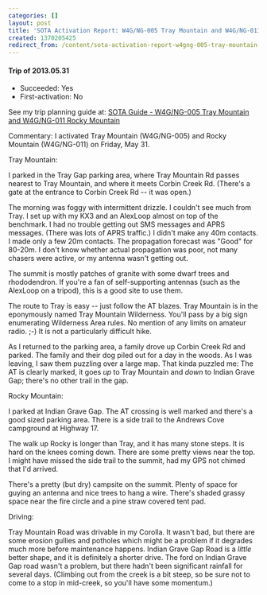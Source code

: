 ```yaml
---
categories: []
layout: post
title: 'SOTA Activation Report: W4G/NG-005 Tray Mountain and W4G/NG-011 Rocky Mountain'
created: 1370205425
redirect_from: /content/sota-activation-report-w4gng-005-tray-mountain-and-w4gng-011-rocky-mountain
---
```

#### Trip of 2013.05.31
* Succeeded: Yes
* First-activation: No

See my trip planning guide at: [SOTA Guide - W4G/NG-005 Tray Mountain and W4G/NG-011 Rocky Mountain](/content/sota-guide-w4gng-005-tray-mountain-and-w4gng-011-rocky-mountain)


Commentary:
I activated Tray Mountain (W4G/NG-005) and Rocky Mountain (W4G/NG-011) on Friday, May 31.

Tray Mountain:

I parked in the Tray Gap parking area, where Tray Mountain Rd passes nearest to Tray Mountain, and where it meets Corbin Creek Rd.  (There's a gate at the entrance to Corbin Creek Rd -- it was open.)

The morning was foggy with intermittent drizzle.  I couldn't see much from Tray.  I set up with my KX3 and an AlexLoop almost on top of the benchmark.  I had no trouble getting out SMS messages and APRS messages.  (There was lots of APRS traffic.)  I didn't make any 40m contacts.  I made only a few 20m contacts.  The propagation forecast was "Good" for 80-20m.  I don't know whether actual propagation was poor, not many chasers were active, or my antenna wasn't getting out.

The summit is mostly patches of granite with some dwarf trees and rhododendron.  If you're a fan of self-supporting antennas (such as the AlexLoop on a tripod), this is a good site to use them.

The route to Tray is easy -- just follow the AT blazes.  Tray Mountain is in the eponymously named Tray Mountain Wilderness.  You'll pass by a big sign enumerating Wilderness Area rules.  No mention of any limits on amateur radio. ;-)  It is not a particularly difficult hike.

As I returned to the parking area, a family drove up Corbin Creek Rd and parked.  The family and their dog piled out for a day in the woods.  As I was leaving, I saw them puzzling over a large map.  That kinda puzzled me:  The AT is clearly marked, it goes *up* to Tray Mountain and *down* to Indian Grave Gap; there's no other trail in the gap.

Rocky Mountain:

I parked at Indian Grave Gap.  The AT crossing is well marked and there's a good sized parking area.  There is a side trail to the Andrews Cove campground at Highway 17.

The walk up Rocky is longer than Tray, and it has many stone steps.  It is hard on the knees coming down.  There are some pretty views near the top. I might have missed the side trail to the summit, had my GPS not chimed that I'd arrived.

There's a pretty (but dry) campsite on the summit.  Plenty of space for guying an antenna and nice trees to hang a wire.  There's shaded grassy space near the fire circle and a pine straw covered tent pad.

Driving:

Tray Mountain Road was drivable in my Corolla.  It wasn't bad, but there are some erosion gullies and potholes which might be a problem if it degrades much more before maintenance happens.  Indian Grave Gap Road is a *little* better shape, and it is definitely a shorter drive.  The ford on Indian Grave Gap road wasn't a problem, but there hadn't been significant rainfall for several days.  (Climbing out from the creek is a bit steep, so be sure not to come to a stop in mid-creek, so you'll have some momentum.)
